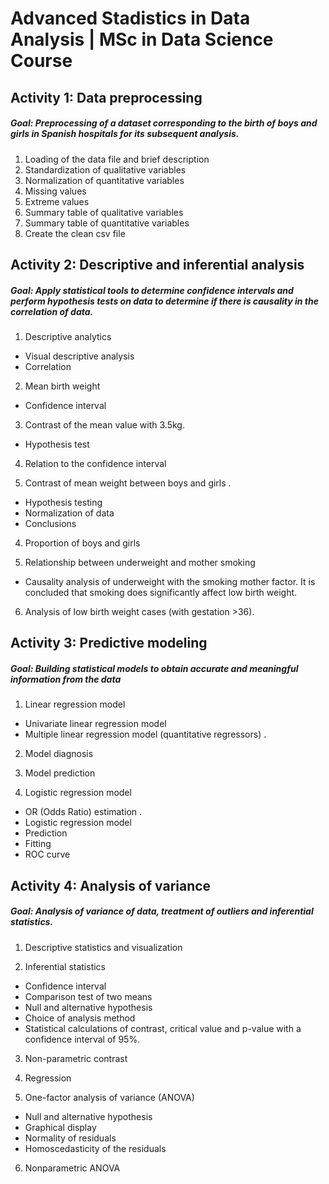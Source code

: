 # Advanced Stadistics in Data Analysis | MSc in Data Science Course

## Activity 1: Data preprocessing

##### Goal: Preprocessing of a dataset corresponding to the birth of boys and girls in Spanish hospitals for its subsequent analysis. 

1. Loading of the data file and brief description 
2. Standardization of qualitative variables 
3. Normalization of quantitative variables 
4. Missing values 
5. Extreme values 
6. Summary table of qualitative variables 
7. Summary table of quantitative variables 
8. Create the clean csv file


## Activity 2: Descriptive and inferential analysis

##### Goal: Apply statistical tools to determine confidence intervals and perform hypothesis tests on data to determine if there is causality in the correlation of data. 

1. Descriptive analytics

- Visual descriptive analysis 
- Correlation 

2. Mean birth weight

- Confidence interval

3. Contrast of the mean value with 3.5kg. 
- Hypothesis test

4. Relation to the confidence interval

3. Contrast of mean weight between boys and girls .

- Hypothesis testing
- Normalization of data
- Conclusions

4. Proportion of boys and girls

5. Relationship between underweight and mother smoking

- Causality analysis of underweight with the smoking mother factor. It is concluded that smoking does significantly affect low birth weight. 

6. Analysis of low birth weight cases (with gestation >36). 

## Activity 3: Predictive modeling

##### Goal: Building statistical models to obtain accurate and meaningful information from the data

1. Linear regression model 

- Univariate linear regression model 
- Multiple linear regression model (quantitative regressors) . 

2. Model diagnosis 

3. Model prediction

4. Logistic regression model 

- OR (Odds Ratio) estimation .
- Logistic regression model 
- Prediction 
- Fitting
- ROC curve 

## Activity 4: Analysis of variance

##### Goal: Analysis of variance of data, treatment of outliers and inferential statistics.

1. Descriptive statistics and visualization

2. Inferential statistics

- Confidence interval
- Comparison test of two means
- Null and alternative hypothesis
- Choice of analysis method
- Statistical calculations of contrast, critical value and p-value with a confidence interval of 95%.

3. Non-parametric contrast

4. Regression 

5. One-factor analysis of variance (ANOVA) 

- Null and alternative hypothesis
- Graphical display 
- Normality of residuals 
- Homoscedasticity of the residuals 

6. Nonparametric ANOVA 



